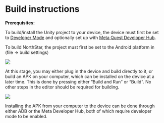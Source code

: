 # Build instructions

**Prerequisites:**

To build/install the Unity project to your device, the device must first be set to [Developer Mode](https://developers.meta.com/horizon/documentation/native/android/mobile-device-setup/#enable-developer-mode) and optionally set up with [Meta Quest Developer Hub](https://developers.meta.com/horizon/documentation/unity/ts-odh/).

To build NorthStar, the project must first be set to the Android platform in (file -> build settings)

![](./Images/Build/Fig0.png)

At this stage, you may either plug in the device and build directly to it, or build an APK on your computer, which can be installed on the device at a later time. This is done by pressing either “Build and Run” or “Build”. No other steps in the editor should be required for building.

![](./Images/Build/Fig1.png)

Installing the APK from your computer to the device can be done through either ADB or the Meta Developer Hub, both of which require developer mode to be enabled.
